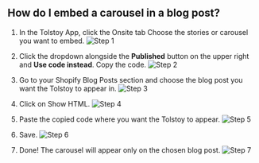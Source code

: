## How do I embed a carousel in a blog post?

1. In the Tolstoy App, click the Onsite tab Choose the stories or carousel you want to embed. 
![Step 1](https://downloads.intercomcdn.com/i/o/1033105835/05346824d23322918defc34e/image.png)

2. Click the dropdown alongside the **Published** button on the upper right and **Use code instead**. ​Copy the code. 
![Step 2](https://downloads.intercomcdn.com/i/o/1033109122/dcad33cb1dfdf112d89aff96/image.png)

3. Go to your Shopify Blog Posts section and choose the blog post you want the Tolstoy to appear in. 
![Step 3](https://tolstoy-2c549356d0c0.intercom-attachments-1.com/i/o/665227344/bf6f340cef9058df441c62da/b2bcfe3a-4ee4-4ed4-982f-d400a1fff1ae.png)

4. Click on Show HTML. 
![Step 4](https://tolstoy-2c549356d0c0.intercom-attachments-1.com/i/o/665227349/bfed44b407f7fe0e2b5b461d/2b9ca289-9a34-4f45-b01f-3f3c25f4c481.png)

5. Paste the copied code where you want the Tolstoy to appear. 
![Step 5](https://tolstoy-2c549356d0c0.intercom-attachments-1.com/i/o/665227353/59861ee22ae9e940e33d0575/73b36af0-8453-46f5-8a79-00d0b2dc7a83.png)

6. Save. 
![Step 6](https://tolstoy-2c549356d0c0.intercom-attachments-1.com/i/o/665227355/d735ce6b8280f944ff16e869/b63175b8-2443-4e80-9762-a66e03a696f9.png)

7. Done! The carousel will appear only on the chosen blog post. 
![Step 7](https://tolstoy-2c549356d0c0.intercom-attachments-1.com/i/o/665227358/cc1bddc3f058118bdfc53eae/cba149cc-4e73-417a-9f47-b998418ce6d1.png)
